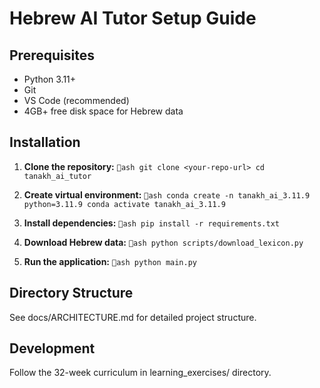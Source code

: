# Hebrew AI Tutor Setup Guide

## Prerequisites
- Python 3.11+ 
- Git
- VS Code (recommended)
- 4GB+ free disk space for Hebrew data

## Installation

1. **Clone the repository:**
`ash
git clone <your-repo-url>
cd tanakh_ai_tutor
`

2. **Create virtual environment:**
`ash
conda create -n tanakh_ai_3.11.9 python=3.11.9
conda activate tanakh_ai_3.11.9
`

3. **Install dependencies:**
`ash
pip install -r requirements.txt
`

4. **Download Hebrew data:**
`ash
python scripts/download_lexicon.py
`

5. **Run the application:**
`ash
python main.py
`

## Directory Structure
See docs/ARCHITECTURE.md for detailed project structure.

## Development
Follow the 32-week curriculum in learning_exercises/ directory.
